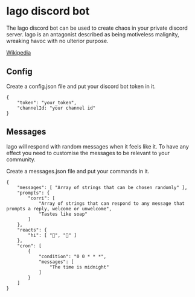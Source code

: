 # Iago discord bot

The Iago discord bot can be used to create chaos in your private discord server.
Iago is an antagonist described as being motiveless malignity, wreaking havoc
with no ulterior purpose.

[Wikipedia](https://en.wikipedia.org/wiki/Iago)

## Config

Create a config.json file and put your discord bot token in it.

```
{
    "token": "your_token",
    "channelId: "your channel id"
}
```

## Messages

Iago will respond with random messages when it feels like it. To have any
effect you need to customise the messages to be relevant to your community.

Create a messages.json file and put your commands in it.

```
{
    "messages": [ "Array of strings that can be chosen randomly" ],
    "prompts": {
        "corri": [
            "Array of strings that can respond to any message that prompts a reply, welcome or unwelcome",
            "Tastes like soap"
        ]
    },
    "reacts": {
        "hi": [ "👋", "🌊" ]
    },
    "cron": [
        {
            "condition": "0 0 * * *",
            "messages": [
                "The time is midnight"
            ]
        }
    ]
}
```
